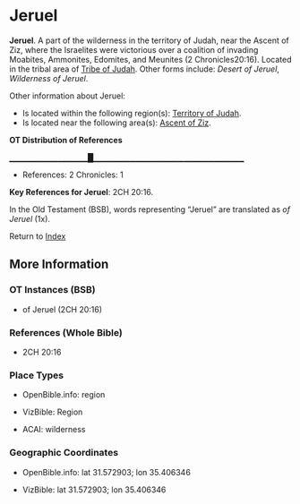 # Jeruel
**Jeruel**. 
A part of the wilderness in the territory of Judah, near the Ascent of Ziz, where the Israelites were victorious over a coalition of invading Moabites, Ammonites, Edomites, and Meunites (2 Chronicles20:16). 
Located in the tribal area of [Tribe of Judah](../../../groups/md/acai/Judah.md). 
Other forms include: 
*Desert of Jeruel*, *Wilderness of Jeruel*. 




Other information about Jeruel:


* Is located within the following region(s): 
[Territory of Judah](TerritoryOfJudah.md). 
* Is located near the following area(s): 
[Ascent of Ziz](Ziz.md). 


**OT Distribution of References**

▁▁▁▁▁▁▁▁▁▁▁▁▁█▁▁▁▁▁▁▁▁▁▁▁▁▁▁▁▁▁▁▁▁▁▁▁▁▁
* References: 2 Chronicles: 1



**Key References for Jeruel**: 
2CH 20:16. 


In the Old Testament (BSB), words representing “Jeruel” are translated as 
*of Jeruel* (1x). 




Return to [Index](00-Index.md)

## More Information

### OT Instances (BSB)

* of Jeruel (2CH 20:16)



### References (Whole Bible)

* 2CH 20:16


### Place Types

* OpenBible.info: region

* VizBible: Region

* ACAI: wilderness



### Geographic Coordinates

* OpenBible.info: lat 31.572903; lon 35.406346

* VizBible: lat 31.572903; lon 35.406346




